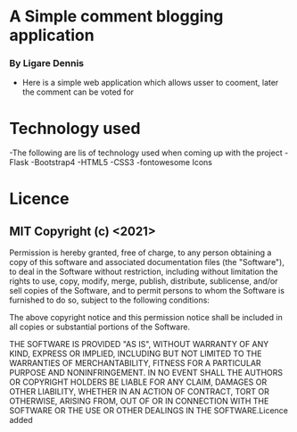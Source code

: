 # A Simple comment blogging application
### By Ligare Dennis
- Here is a simple web application which allows usser to cooment, later the  comment can be voted for 

# Technology used
-The following are lis of technology used when coming up with the project
   -Flask 
   -Bootstrap4
   -HTML5
   -CSS3
   -fontowesome Icons
   
# Licence
## MIT Copyright (c) <2021> <Ligare Dennis>

Permission is hereby granted, free of charge, to any person obtaining a copy
of this software and associated documentation files (the "Software"), to deal
in the Software without restriction, including without limitation the rights
to use, copy, modify, merge, publish, distribute, sublicense, and/or sell
copies of the Software, and to permit persons to whom the Software is
furnished to do so, subject to the following conditions:

The above copyright notice and this permission notice shall be included in all
copies or substantial portions of the Software.

THE SOFTWARE IS PROVIDED "AS IS", WITHOUT WARRANTY OF ANY KIND, EXPRESS OR
IMPLIED, INCLUDING BUT NOT LIMITED TO THE WARRANTIES OF MERCHANTABILITY,
FITNESS FOR A PARTICULAR PURPOSE AND NONINFRINGEMENT. IN NO EVENT SHALL THE
AUTHORS OR COPYRIGHT HOLDERS BE LIABLE FOR ANY CLAIM, DAMAGES OR OTHER
LIABILITY, WHETHER IN AN ACTION OF CONTRACT, TORT OR OTHERWISE, ARISING FROM,
OUT OF OR IN CONNECTION WITH THE SOFTWARE OR THE USE OR OTHER DEALINGS IN THE
SOFTWARE.Licence added
